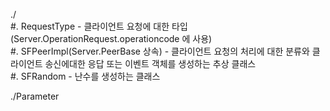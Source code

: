 ./  
#. RequestType - 클라이언트 요청에 대한 타입(Server.OperationRequest.operationcode 에 사용)  
#. SFPeerImpl(Server.PeerBase 상속) - 클라이언트 요청의 처리에 대한 분류와 클라이언트 송신에대한 응답 또는 이벤트 객체를 생성하는 추상 클래스  
#. SFRandom - 난수를 생성하는 클래스  

./Parameter  

